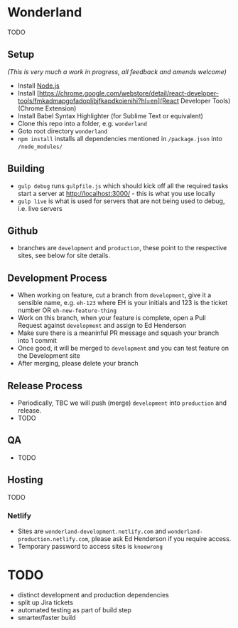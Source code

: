 # Wonderland

TODO

## Setup

_(This is very much a work in progress, all feedback and amends welcome)_

- Install [Node.js](https://nodejs.org/en/download/)
- Install [https://chrome.google.com/webstore/detail/react-developer-tools/fmkadmapgofadopljbjfkapdkoienihi?hl=en](React Developer Tools) (Chrome Extension)
- Install Babel Syntax Highlighter (for Sublime Text or equivalent)
- Clone this repo into a folder, e.g. `wonderland`
- Goto root directory `wonderland`
- `npm install` installs all dependencies mentioned in `/package.json` into `/node_modules/`

## Building

- `gulp debug` runs `gulpfile.js` which should kick off all the required tasks start a server at [http://localhost:3000/](http://localhost:3000/) - this is what you use locally
- `gulp live` is what is used for servers that are not being used to debug, i.e. live servers

## Github

- branches are `development` and `production`, these point to the respective sites, see below for site details.

## Development Process

- When working on feature, cut a branch from `development`, give it a sensible name, e.g. `eh-123` where EH is your initials and 123 is the ticket number OR `eh-new-feature-thing`
- Work on this branch, when your feature is complete, open a Pull Request against `development` and assign to Ed Henderson
- Make sure there is a meaninful PR message and squash your branch into 1 commit
- Once good, it will be merged to `development` and you can test feature on the Development site
- After merging, please delete your branch

## Release Process

- Periodically, TBC we will push (merge) `development` into `production` and release.
- TODO

## QA

- TODO

## Hosting

TODO

### Netlify
- Sites are `wonderland-development.netlify.com` and `wonderland-production.netlify.com`, please ask Ed Henderson if you require access.
- Temporary password to access sites is `kneewrong`

# TODO

- distinct development and production dependencies
- split up Jira tickets
- automated testing as part of build step
- smarter/faster build

